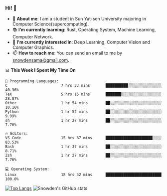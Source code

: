 ### Hi! 👋

+ :school: **About me**: I am a student in Sun Yat-sen University majoring in Computer Science(supercomputing).
+ :books: **I’m currently learning**: Rust, Operating System, Machine Learning, Computer Network.
+ :lollipop: **I'm currently interested in**: Deep Learning, Computer Vision and Computer Graphics.
+ 📫 **How to reach me**: You can send an email to me by snowdensama@gmail.com.

<!--START_SECTION:waka-->
📊 **This Week I Spent My Time On** 

```text
💬 Programming Languages: 
C                        7 hrs 33 mins       ██████████░░░░░░░░░░░░░░░   40.36% 
TeX                      5 hrs 15 mins       ███████░░░░░░░░░░░░░░░░░░   28.07% 
Other                    1 hr 54 mins        ██░░░░░░░░░░░░░░░░░░░░░░░   10.16% 
Python                   1 hr 52 mins        ██░░░░░░░░░░░░░░░░░░░░░░░   9.99% 
sh                       1 hr 27 mins        ██░░░░░░░░░░░░░░░░░░░░░░░   7.76%

🔥 Editors: 
VS Code                  15 hrs 37 mins      █████████████████████░░░░   83.53% 
Bash                     1 hr 37 mins        ██░░░░░░░░░░░░░░░░░░░░░░░   8.71% 
Zsh                      1 hr 27 mins        ██░░░░░░░░░░░░░░░░░░░░░░░   7.76%

💻 Operating System: 
Linux                    18 hrs 42 mins      █████████████████████████   100.0%

```


<!--END_SECTION:waka-->


[![Top Langs](https://github-readme-stats.vercel.app/api/top-langs/?username=lixk28&langs_count=8&layout=compact&hide_border=true)](https://github.com/lixk28/github-readme-stats)
![Snowden's GitHub stats](https://github-readme-stats.vercel.app/api?username=lixk28&show_icons=true&hide_border=true&count_private=true)



<!--
**lixk28/lixk28** is a ✨ _special_ ✨ repository because its `README.md` (this file) appears on your GitHub profile.

Here are some ideas to get you started:

- 🔭 I’m currently working on ...
- 🌱 I’m currently learning ...
- 👯 I’m looking to collaborate on ...
- 🤔 I’m looking for help with ...
- 💬 Ask me about ...
- 📫 How to reach me: ...
- 😄 Pronouns: ...
- ⚡ Fun fact: ...
  -->
